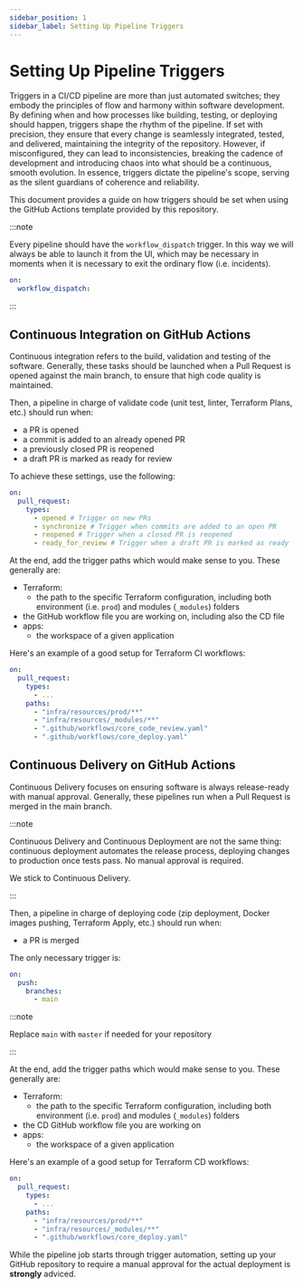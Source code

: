 ```yaml
---
sidebar_position: 1
sidebar_label: Setting Up Pipeline Triggers
---
```


# Setting Up Pipeline Triggers

Triggers in a CI/CD pipeline are more than just automated switches; they embody
the principles of flow and harmony within software development. By defining when
and how processes like building, testing, or deploying should happen, triggers
shape the rhythm of the pipeline. If set with precision, they ensure that every
change is seamlessly integrated, tested, and delivered, maintaining the
integrity of the repository. However, if misconfigured, they can lead to
inconsistencies, breaking the cadence of development and introducing chaos into
what should be a continuous, smooth evolution. In essence, triggers dictate the
pipeline's scope, serving as the silent guardians of coherence and reliability.

This document provides a guide on how triggers should be set when using the
GitHub Actions template provided by this repository.

:::note

Every pipeline should have the `workflow_dispatch` trigger. In this way we will
always be able to launch it from the UI, which may be necessary in moments when
it is necessary to exit the ordinary flow (i.e. incidents).

```yaml
on:
  workflow_dispatch:
```

:::

## Continuous Integration on GitHub Actions

Continuous integration refers to the build, validation and testing of the
software. Generally, these tasks should be launched when a Pull Request is
opened against the main branch, to ensure that high code quality is maintained.

Then, a pipeline in charge of validate code (unit test, linter, Terraform Plans,
etc.) should run when:

- a PR is opened
- a commit is added to an already opened PR
- a previously closed PR is reopened
- a draft PR is marked as ready for review

To achieve these settings, use the following:

```yaml
on:
  pull_request:
    types:
      - opened # Trigger on new PRs
      - synchronize # Trigger when commits are added to an open PR
      - reopened # Trigger when a closed PR is reopened
      - ready_for_review # Trigger when a draft PR is marked as ready
```

At the end, add the trigger paths which would make sense to you. These generally
are:

- Terraform:
  - the path to the specific Terraform configuration, including both environment
    (i.e. `prod`) and modules (`_modules`) folders
- the GitHub workflow file you are working on, including also the CD file
- apps:
  - the workspace of a given application

Here's an example of a good setup for Terraform CI workflows:

```yaml
on:
  pull_request:
    types:
      - ...
    paths:
      - "infra/resources/prod/**"
      - "infra/resources/_modules/**"
      - ".github/workflows/core_code_review.yaml"
      - ".github/workflows/core_deploy.yaml"
```

## Continuous Delivery on GitHub Actions

Continuous Delivery focuses on ensuring software is always release-ready with
manual approval. Generally, these pipelines run when a Pull Request is merged in
the main branch.

:::note

Continuous Delivery and Continuous Deployment are not the same thing: continuous
deployment automates the release process, deploying changes to production once
tests pass. No manual approval is required.

We stick to Continuous Delivery.

:::

Then, a pipeline in charge of deploying code (zip deployment, Docker images
pushing, Terraform Apply, etc.) should run when:

- a PR is merged

The only necessary trigger is:

```yaml
on:
  push:
    branches:
      - main
```

:::note

Replace `main` with `master` if needed for your repository

:::

At the end, add the trigger paths which would make sense to you. These generally
are:

- Terraform:
  - the path to the specific Terraform configuration, including both environment
    (i.e. `prod`) and modules (`_modules`) folders
- the CD GitHub workflow file you are working on
- apps:
  - the workspace of a given application

Here's an example of a good setup for Terraform CD workflows:

```yaml
on:
  pull_request:
    types:
      - ...
    paths:
      - "infra/resources/prod/**"
      - "infra/resources/_modules/**"
      - ".github/workflows/core_deploy.yaml"
```

While the pipeline job starts through trigger automation, setting up your GitHub
repository to require a manual approval for the actual deployment is
**strongly** adviced.
